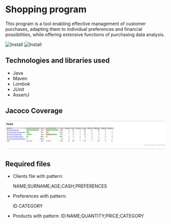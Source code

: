 # Shopping program

This program is a tool enabling effective management of customer purchases, adapting them to individual preferences and financial possibilities, while offering extensive functions of purchasing data analysis.

![Install](https://img.shields.io/badge/install-passing-green)
![Install](https://img.shields.io/badge/coverage-67%25-light%20green)

## Technologies and libraries used

* Java
* Maven
* Lombok
* JUnit
* AssertJ

## Jacoco Coverage

![App Screenshot](src/test/resources/jacoco_raport.PNG)

## Required files

* Clients file with pattern:

  NAME;SURNAME;AGE;CASH;PREFERENCES

* Preferences with pattern:

  ID CATEGORY
* Products with pattern:
ID:NAME;QUANTITY;PRICE;CATEGORY


